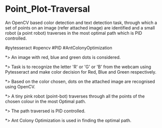 # Point_Plot-Traversal
An OpenCV based color detection and text detection task, through which a set of points on an image (refer attached image) are identified and a small robot (a point robot) traverses in the most optimal path which is PID controlled.

#pytesseract #opencv #PID #AntColonyOptimization

*> An image with red, blue and green dots is considered.

*> Task is to recognize the letter 'R' or 'G' or 'B' from the webcam using Pytesseract and make color decision for Red, Blue and Green respectively.

*> Based on the color chosen, dots on the attached image are recognised using OpenCV.

*> A tiny pink robot (point-bot) traverses through all the points of the chosen colour in the most Optimal path.

*> The path traversed is PID controlled.

*> Ant Colony Optimization is used in finding the optimal path.
